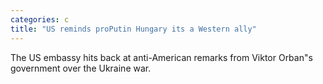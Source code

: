 ```yaml
---
categories: c
title: "US reminds proPutin Hungary its a Western ally"
---
```

The US embassy hits back at anti-American remarks from Viktor Orban"s government over the Ukraine war.